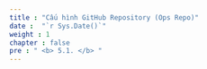 ```yaml
---
title : "Cấu hình GitHub Repository (Ops Repo)"
date :  "`r Sys.Date()`" 
weight : 1 
chapter : false
pre : " <b> 5.1. </b> "
---
```


